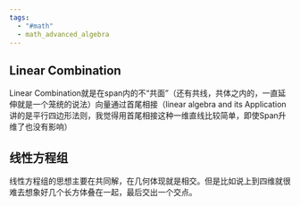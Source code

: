 ```yaml
---
tags:
  - "#math"
  - math_advanced_algebra
---
```

## Linear Combination
Linear Combination就是在span内的不“共面”（还有共线，共体之内的，一直延伸就是一个笼统的说法）向量通过首尾相接（linear algebra and its Application讲的是平行四边形法则，我觉得用首尾相接这种一维直线比较简单，即使Span升维了也没有影响）

## 线性方程组
线性方程组的思想主要在共同解，在几何体现就是相交。但是比如说上到四维就很难去想象好几个长方体叠在一起，最后交出一个交点。